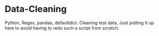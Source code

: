 # Data-Cleaning

Python, Regex, pandas, defaultdict. Cleaning test data, Just putting it up here to avoid having to redo such a script from scratch.
